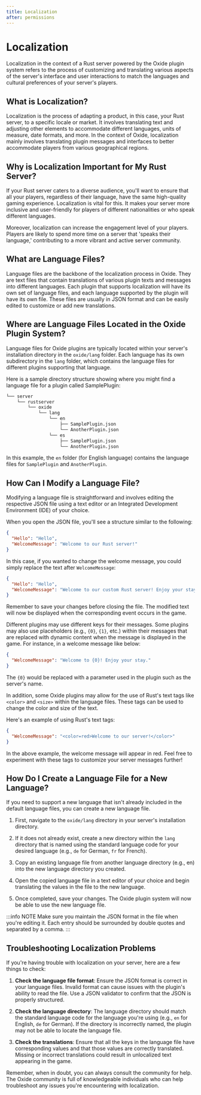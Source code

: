 ```yaml
---
title: Localization
after: permissions
---
```


# Localization

Localization in the context of a Rust server powered by the Oxide plugin system refers to the process of customizing and translating various aspects of the server's interface and user interactions to match the languages and cultural preferences of your server's players.

## What is Localization?

Localization is the process of adapting a product, in this case, your Rust server, to a specific locale or market. It involves translating text and adjusting other elements to accommodate different languages, units of measure, date formats, and more. In the context of Oxide, localization mainly involves translating plugin messages and interfaces to better accommodate players from various geographical regions.

## Why is Localization Important for My Rust Server?

If your Rust server caters to a diverse audience, you'll want to ensure that all your players, regardless of their language, have the same high-quality gaming experience. Localization is vital for this. It makes your server more inclusive and user-friendly for players of different nationalities or who speak different languages.

Moreover, localization can increase the engagement level of your players. Players are likely to spend more time on a server that 'speaks their language,' contributing to a more vibrant and active server community.

## What are Language Files?

Language files are the backbone of the localization process in Oxide. They are text files that contain translations of various plugin texts and messages into different languages. Each plugin that supports localization will have its own set of language files, and each language supported by the plugin will have its own file. These files are usually in JSON format and can be easily edited to customize or add new translations.

## Where are Language Files Located in the Oxide Plugin System?

Language files for Oxide plugins are typically located within your server's installation directory in the `oxide/lang` folder. Each language has its own subdirectory in the `lang` folder, which contains the language files for different plugins supporting that language.

Here is a sample directory structure showing where you might find a language file for a plugin called SamplePlugin:

```txt
└── server
    └── rustserver
        └── oxide
            └── lang
                └── en
                    ├── SamplePlugin.json
                    └── AnotherPlugin.json
                └── es
                    ├── SamplePlugin.json
                    └── AnotherPlugin.json
```

In this example, the `en` folder (for English language) contains the language files for `SamplePlugin` and `AnotherPlugin`.

## How Can I Modify a Language File?

Modifying a language file is straightforward and involves editing the respective JSON file using a text editor or an Integrated Development Environment (IDE) of your choice.

When you open the JSON file, you'll see a structure similar to the following:

```json
{
  "Hello": "Hello",
  "WelcomeMessage": "Welcome to our Rust server!"
}
```

In this case, if you wanted to change the welcome message, you could simply replace the text after `WelcomeMessage`:

```json
{
  "Hello": "Hello",
  "WelcomeMessage": "Welcome to our custom Rust server! Enjoy your stay."
}
```

Remember to save your changes before closing the file. The modified text will now be displayed when the corresponding event occurs in the game.

Different plugins may use different keys for their messages. Some plugins may also use placeholders (e.g., `{0}`, `{1}`, etc.) within their messages that are replaced with dynamic content when the message is displayed in the game. For instance, in a welcome message like below:

```json
{
  "WelcomeMessage": "Welcome to {0}! Enjoy your stay."
}
```

The `{0}` would be replaced with a parameter used in the plugin such as the server's name.

In addition, some Oxide plugins may allow for the use of Rust's text tags like `<color>` and `<size>` within the language files. These tags can be used to change the color and size of the text.

Here's an example of using Rust's text tags:

```json
{
  "WelcomeMessage": "<color=red>Welcome to our server!</color>"
}
```

In the above example, the welcome message will appear in red. Feel free to experiment with these tags to customize your server messages further!

## How Do I Create a Language File for a New Language?

If you need to support a new language that isn't already included in the default language files, you can create a new language file.

1. First, navigate to the `oxide/lang` directory in your server's installation directory.

2. If it does not already exist, create a new directory within the `lang` directory that is named using the standard language code for your desired language (e.g., `de` for German, `fr` for French).

3. Copy an existing language file from another language directory (e.g., en) into the new language directory you created.

4. Open the copied language file in a text editor of your choice and begin translating the values in the file to the new language.

5. Once completed, save your changes. The Oxide plugin system will now be able to use the new language file.

:::info NOTE
Make sure you maintain the JSON format in the file when you're editing it. Each entry should be surrounded by double quotes and separated by a comma.
:::

## Troubleshooting Localization Problems

If you're having trouble with localization on your server, here are a few things to check:

1. **Check the language file format**: Ensure the JSON format is correct in your language files. Invalid format can cause issues with the plugin's ability to read the file. Use a JSON validator to confirm that the JSON is properly structured.

2. **Check the language directory**: The language directory should match the standard language code for the language you're using (e.g., `en` for English, `de` for German). If the directory is incorrectly named, the plugin may not be able to locate the language file.

3. **Check the translations**: Ensure that all the keys in the language file have corresponding values and that those values are correctly translated. Missing or incorrect translations could result in unlocalized text appearing in the game.

Remember, when in doubt, you can always consult the community for help. The Oxide community is full of knowledgeable individuals who can help troubleshoot any issues you're encountering with localization.
